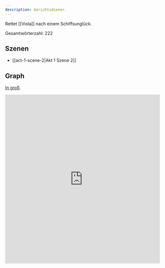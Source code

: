 ```yaml
---
description: Gerichtsdiener.
---
```

Rettet [[Viola]] nach einem Schiffsunglück.

Gesamtwörterzahl: 222

## Szenen
- [[act-1-scene-2|Akt 1 Szene 2]]

## Graph
[In groß](https://catchears.github.io/was-ihr-wollt-graphs/characters/Schiffshauptmann-dark).
<iframe src="https://catchears.github.io/was-ihr-wollt-graphs/characters/Schiffshauptmann-dark" width=100% height=550 style="border: 0;"></iframe>
